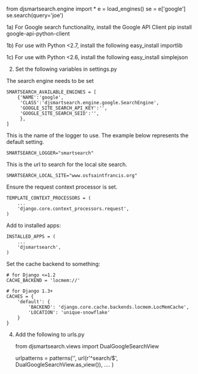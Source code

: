 from djsmartsearch.engine import  *
e = load_engines()
se = e['google']
se.search(query='joe')


1a) For Google search functionality, install the Google API Client
    pip install google-api-python-client

1b) For use with Python <2.7, install the following
    easy_install importlib 

1c) For use with Python <2.6, install the following
	easy_install simplejson

2)  Set the following variables in settings.py

The search engine needs to be set

    SMARTSEARCH_AVAILABLE_ENGINES = [
        {'NAME':'google',
         'CLASS':'djsmartsearch.engine.google.SearchEngine',
         'GOOGLE_SITE_SEARCH_API_KEY':'',
         'GOOGLE_SITE_SEARCH_SEID':'',
         },
    ]


This is the name of the logger to use.  The example below
represents the default setting. 

    SMARTSEARCH_LOGGER="smartsearch"

This is the url to search for the local site search. 

    SMARTSEARCH_LOCAL_SITE="www.osfsaintfrancis.org"


Ensure the request context processor is set. 

    TEMPLATE_CONTEXT_PROCESSORS = (
        ...
        'django.core.context_processors.request',
    )

Add to installed apps: 

    INSTALLED_APPS = (
        ...
        'djsmartsearch',
    )

Set the cache backend to something: 
   
    # for Django <=1.2
    CACHE_BACKEND = 'locmem://'

    # for Django 1.3+
    CACHES = {
        'default': {
            'BACKEND': 'django.core.cache.backends.locmem.LocMemCache',
            'LOCATION': 'unique-snowflake'
        }
    }
    
4) Add the following to urls.py

    from djsmartsearch.views import DualGoogleSearchView

    urlpatterns = patterns('',
        url(r'^search/$', DualGoogleSearchView.as_view()),
        ....
    )


    